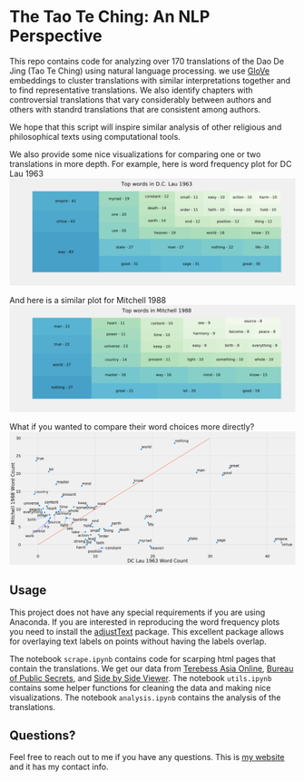 # The Tao Te Ching: An NLP Perspective

This repo contains code for analyzing over 170 translations of the Dao De Jing (Tao Te Ching) using natural language processing. we use [GloVe](https://nlp.stanford.edu/projects/glove/) embeddings to cluster translations with similar interpretations together and to find representative translations. We also identify chapters with controversial translations that vary considerably between authors and others with standrd translations that are consistent among authors.

We hope that this script will inspire similar analysis of other religious and philosophical texts using computational tools.

We also provide some nice visualizations for comparing one or two translations in more depth. For example, here is word frequency plot for DC Lau 1963
![Frequency Plot for DC Lau 1963](https://github.com/AbdulSaleh/TaoTeChing-NLP/blob/master/plots/NN_JJ_VB_squarify_dclau.png)

And here is a similar plot for Mitchell 1988
![Frequency Plot for DC Lau 1963](https://github.com/AbdulSaleh/TaoTeChing-NLP/blob/master/plots/NN_JJ_VB_squarify_mitchell.png)

What if you wanted to compare their word choices more directly?
![Frequency Plot for Mitchell vs DC Lau 1963](https://github.com/AbdulSaleh/TaoTeChing-NLP/blob/master/plots/dclau_mitchell_freq_comparison.png)


## Usage
This project does not have any special requirements if you are using Anaconda. If you are interested in reproducing the word frequency plots you need to install the [adjustText](https://github.com/Phlya/adjustText) package. This excellent package allows for overlaying text labels on points without having the labels overlap.

The notebook `scrape.ipynb` contains code for scarping html pages that contain the translations. We get our data from [Terebess Asia Online](https://terebess.hu/english/tao/_index.html), [Bureau of Public Secrets](http://www.bopsecrets.org/gateway/passages/tao-te-ching.htm), and [Side by Side Viewer](https://ttc.tasuki.org/display:Code:gff,sm,jhmd,jc,rh/). The notebook `utils.ipynb` contains some helper functions for cleaning the data and making nice visualizations. The notebook `analysis.ipynb` contains the analysis of the translations.


## Questions?
Feel free to reach out to me if you have any questions. This is [my website](abdulsaleh.github.io) and it has my contact info.
